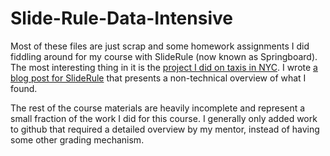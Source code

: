# Slide-Rule-Data-Intensive
Most of these files are just scrap and some homework assignments I did fiddling around for my course with SlideRule (now known as Springboard). The most interesting thing in it is the [project I did on taxis in NYC](https://github.com/ThomasProctor/Slide-Rule-Data-Intensive/tree/master/TaxicabProject). I wrote [a blog post for SlideRule](https://www.springboard.com/blog/do-rich-people-take-more-taxis/) that presents a non-technical overview of what I found.

The rest of the course materials are heavily incomplete and represent a small fraction of the work I did for this course. I generally only added work to github that required a detailed overview by my mentor, instead of having some other grading mechanism.


